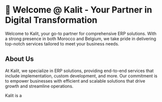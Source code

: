 # 👋 Welcome @ Kalit - Your Partner in Digital Transformation

Welcome to Kalit, your go-to partner for comprehensive ERP solutions. With a strong presence in both Morocco and Belgium, we take pride in delivering top-notch services tailored to meet your business needs.

## About Us

At Kalit, we specialize in ERP solutions, providing end-to-end services that include implementation, custom development, and more. Our commitment is to empower businesses with efficient and scalable solutions that drive growth and streamline operations.

Kalit is a 

<!---
kalit-ma/kalit-ma is a ✨ special ✨ repository because its `README.md` (this file) appears on your GitHub profile.
You can click the Preview link to take a look at your changes.
--->
